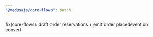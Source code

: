 ```yaml
---
"@medusajs/core-flows": patch
---
```


fix(core-flows): draft order reservations + emit order placedevent on convert
